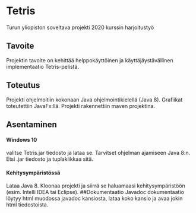 # Tetris
Turun yliopiston soveltava projekti 2020 kurssin harjoitustyö
## Tavoite
Projektin tavoite on kehittää helppokäyttöinen ja käyttäjäystävällinen implementaatio Tetris-pelistä.
## Toteutus
Projekti ohjelmoitiin kokonaan Java ohjelmointikielellä (Java 8). Grafiikat toteutettiin JavaFx:llä. Projekti rakennettiin maven projektina.
## Asentaminen
#### Windows 10
valitse Tetris.jar tiedosto ja lataa se. Tarvitset ohjelman ajamiseen Java 8:n. Etsi .jar tiedosto ja tuplaklikkaa sitä.
#### Kehitysympäristössä
Lataa Java 8. Kloonaa projekti ja siirrä se haluamaasi kehitysympäristöön (esim. Intelli IDEA tai Eclipse).
##Dokumentaatio
Javadoc dokumentaatio löytyy html muodossa javadoc kansiosta, lataa koko kansio ja avaa jokin html tiedostoista.